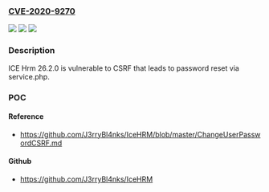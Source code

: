 ### [CVE-2020-9270](https://cve.mitre.org/cgi-bin/cvename.cgi?name=CVE-2020-9270)
![](https://img.shields.io/static/v1?label=Product&message=n%2Fa&color=blue)
![](https://img.shields.io/static/v1?label=Version&message=n%2Fa&color=blue)
![](https://img.shields.io/static/v1?label=Vulnerability&message=n%2Fa&color=brighgreen)

### Description

ICE Hrm 26.2.0 is vulnerable to CSRF that leads to password reset via service.php.

### POC

#### Reference
- https://github.com/J3rryBl4nks/IceHRM/blob/master/ChangeUserPasswordCSRF.md

#### Github
- https://github.com/J3rryBl4nks/IceHRM


